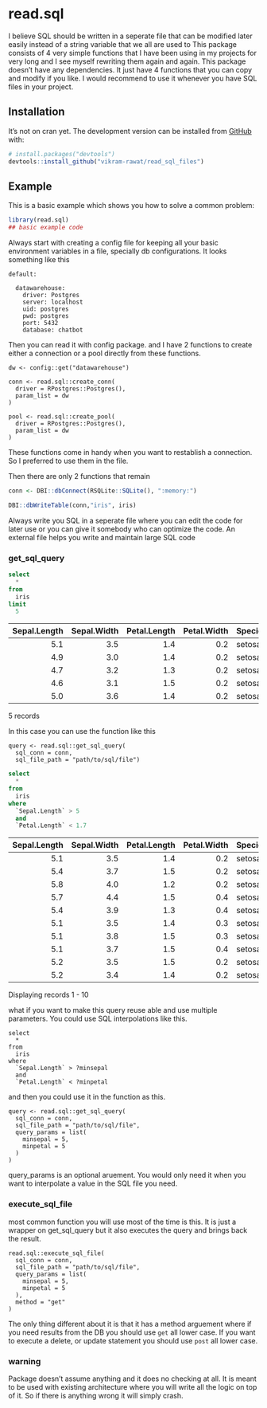 
<!-- README.md is generated from README.Rmd. Please edit that file -->

# read.sql

<!-- <img src='man/figures/' align="right" height="131.5" /></a> -->
<!-- badges: start -->
<!-- badges: end -->

I believe SQL should be written in a seperate file that can be modified
later easily instead of a string variable that we all are used to This
package consists of 4 very simple functions that I have been using in my
projects for very long and I see myself rewriting them again and again.
This package doesn’t have any dependencies. It just have 4 functions
that you can copy and modify if you like. I would recommend to use it
whenever you have SQL files in your project.

## Installation

It’s not on cran yet. The development version can be installed from
[GitHub](https://github.com/) with:

``` r
# install.packages("devtools")
devtools::install_github("vikram-rawat/read_sql_files")
```

## Example

This is a basic example which shows you how to solve a common problem:

``` r
library(read.sql)
## basic example code
```

Always start with creating a config file for keeping all your basic
environment variables in a file, specially db configurations. It looks
something like this

    default:

      datawarehouse:
        driver: Postgres
        server: localhost
        uid: postgres
        pwd: postgres
        port: 5432
        database: chatbot

Then you can read it with config package. and I have 2 functions to
create either a connection or a pool directly from these functions.

    dw <- config::get("datawarehouse")

    conn <- read.sql::create_conn(
      driver = RPostgres::Postgres(),
      param_list = dw
    )

    pool <- read.sql::create_pool(
      driver = RPostgres::Postgres(),
      param_list = dw
    )

These functions come in handy when you want to restablish a connection.
So I preferred to use them in the file.

Then there are only 2 functions that remain

``` r
conn <- DBI::dbConnect(RSQLite::SQLite(), ":memory:")

DBI::dbWriteTable(conn,"iris", iris)
```

Always write you SQL in a seperate file where you can edit the code for
later use or you can give it somebody who can optimize the code. An
external file helps you write and maintain large SQL code

### get\_sql\_query

``` sql
select
  * 
from 
  iris 
limit 
  5
```

<div class="knitsql-table">

| Sepal.Length | Sepal.Width | Petal.Length | Petal.Width | Species |
|-------------:|------------:|-------------:|------------:|:--------|
|          5.1 |         3.5 |          1.4 |         0.2 | setosa  |
|          4.9 |         3.0 |          1.4 |         0.2 | setosa  |
|          4.7 |         3.2 |          1.3 |         0.2 | setosa  |
|          4.6 |         3.1 |          1.5 |         0.2 | setosa  |
|          5.0 |         3.6 |          1.4 |         0.2 | setosa  |

5 records

</div>

In this case you can use the function like this

    query <- read.sql::get_sql_query(
      sql_conn = conn,
      sql_file_path = "path/to/sql/file")

``` sql
select 
  * 
from 
  iris 
where 
  `Sepal.Length` > 5   
  and 
  `Petal.Length` < 1.7
```

<div class="knitsql-table">

| Sepal.Length | Sepal.Width | Petal.Length | Petal.Width | Species |
|-------------:|------------:|-------------:|------------:|:--------|
|          5.1 |         3.5 |          1.4 |         0.2 | setosa  |
|          5.4 |         3.7 |          1.5 |         0.2 | setosa  |
|          5.8 |         4.0 |          1.2 |         0.2 | setosa  |
|          5.7 |         4.4 |          1.5 |         0.4 | setosa  |
|          5.4 |         3.9 |          1.3 |         0.4 | setosa  |
|          5.1 |         3.5 |          1.4 |         0.3 | setosa  |
|          5.1 |         3.8 |          1.5 |         0.3 | setosa  |
|          5.1 |         3.7 |          1.5 |         0.4 | setosa  |
|          5.2 |         3.5 |          1.5 |         0.2 | setosa  |
|          5.2 |         3.4 |          1.4 |         0.2 | setosa  |

Displaying records 1 - 10

</div>

what if you want to make this query reuse able and use multiple
parameters. You could use SQL interpolations like this.

    select 
      * 
    from 
      iris 
    where 
      `Sepal.Length` > ?minsepal   
      and 
      `Petal.Length` < ?minpetal
      

and then you could use it in the function as this.

    query <- read.sql::get_sql_query(
      sql_conn = conn,
      sql_file_path = "path/to/sql/file",
      query_params = list(
        minsepal = 5,
        minpetal = 5
      )
    )

query\_params is an optional aruement. You would only need it when you
want to interpolate a value in the SQL file you need.

### execute\_sql\_file

most common function you will use most of the time is this. It is just a
wrapper on get\_sql\_query but it also executes the query and brings
back the result.

    read.sql::execute_sql_file(
      sql_conn = conn,
      sql_file_path = "path/to/sql/file",
      query_params = list(
        minsepal = 5,
        minpetal = 5
      ),
      method = "get"
    )

The only thing different about it is that it has a method arguement
where if you need results from the DB you should use `get` all lower
case. If you want to execute a delete, or update statement you should
use `post` all lower case.

### warning

Package doesn’t assume anything and it does no checking at all. It is
meant to be used with existing architecture where you will write all the
logic on top of it. So if there is anything wrong it will simply crash.
